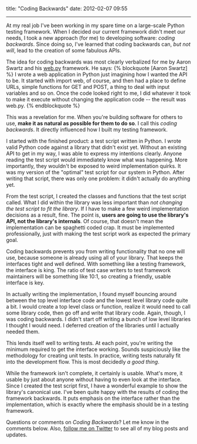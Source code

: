 
title: "Coding Backwards"
date: 2012-02-07 09:55


---
At my real job I've been working in my spare time on a large-scale Python testing framework. When I decided our current framework didn't meet our needs, I took a new approach (for me) to developing software: _coding backwards_. Since doing so, I've learned that coding backwards can, _but not will_, lead to the creation of some fabulous APIs.

The idea for coding backwards was most clearly verbalized for me by
Aaron Swartz and his [web.py](http://webpy.org) framework. He says:
{% blockquote [Aaron Swartz] %}
 I wrote a web application in Python just imagining how I wanted the API
 to be. It started with import web, of course, and then had a place to
 define URLs, simple functions for GET and POST, a thing to deal with
 input variables and so on. Once the code looked right to me, I did
 whatever it took to make it execute without changing the application
 code -- the result was web.py. 
 {% endblockquote %}

This was a revelation for me. When you're building software for others
to use, __make it as natural as possible for them to do so__. I call
this _coding backwards_. It directly influenced how I built my testing
framework.

I started with the finished product: a test script written in Python. I
wrote valid Python code against a library that didn't exist yet. Without
an existing API to get in my way, I was able to express my intentions
clearly. Anyone reading the test script would immediately know what was
happening. More importantly, they wouldn't be exposed to weird
implementation quirks. It was my version of the "optimal" test script for our system in Python.
After writing that script, there was only one problem: it didn't
actually do anything yet.

From the test script, I created the classes and functions that the test
script called. What I did within the library was less important than
_not changing the test script to fit the library_. If I have to make a
few weird implementation decisions as a result, fine. The point is,
__users are going to use the library's API, not the library's
internals__. Of course, that doesn't mean the implementation can be
spaghetti coded crap. It must be implemented professionally, just with
making the test script work as expected the primary goal.

Coding backwards prevents you from writing functionality that no one
will use, because someone is already using all of your library. That
keeps the interfaces tight and well defined. With something like a
testing framework, the interface is king. The ratio of test case writers
to test framework maintainers will be something like 10:1, so creating a
friendly, usable interface is key.

In actually writing the implementation, I found myself bouncing around
between the top level interface code and the lowest level library code
quite a bit. I would create a top level class or function, realize it
would need to call some library code, then go off and write that library
code. Again, though, I was coding backwards. I didn't start off writing
a bunch of low level libraries I thought I would need. I deferred
creation of the libraries until I actually needed them.

This lends itself well to writing tests. At each point, you're writing
the minimum required to get the interface working. Sounds suspiciously
like the methodology for creating unit tests. In practice, writing tests
naturally fit into the development flow. This is most decidedly _a good
thing_.

While the framework isn't complete, it certainly is usable. What's more,
it usable by just about anyone without having to even look at the
interface. Since I created the test script first, I have a wonderful
example to show the library's canonical use. I've been quite happy with
the results of coding the framework backwards. It puts emphasis on the
interface rather than the implementation, which is exactly where the
emphasis should be in a testing framework.

Questions or comments on _Coding Backwards_? Let me know in the comments
below. Also, [follow me on Twitter](http://www.twitter.com/jeffknupp) to see all of my blog posts and
updates.
